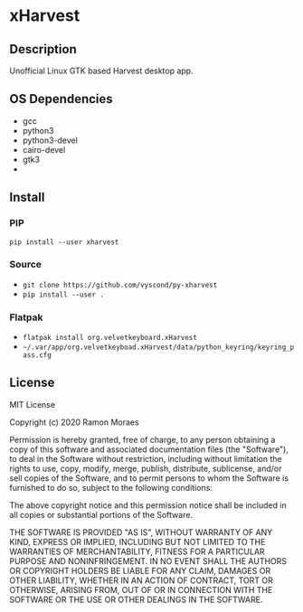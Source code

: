 # xHarvest

## Description

Unofficial Linux GTK based Harvest desktop app.

## OS Dependencies

- gcc
- python3
- python3-devel
- cairo-devel
- gtk3
- 

## Install

### PIP

`pip install --user xharvest`

### Source

- `git clone https://github.com/vyscond/py-xharvest`
- `pip install --user .`

### Flatpak

- `flatpak install org.velvetkeyboard.xHarvest`
- `~/.var/app/org.velvetkeyboad.xHarvest/data/python_keyring/keyring_pass.cfg`

## License

MIT License

Copyright (c) 2020 Ramon Moraes

Permission is hereby granted, free of charge, to any person obtaining a copy
of this software and associated documentation files (the "Software"), to deal
in the Software without restriction, including without limitation the rights
to use, copy, modify, merge, publish, distribute, sublicense, and/or sell
copies of the Software, and to permit persons to whom the Software is
furnished to do so, subject to the following conditions:

The above copyright notice and this permission notice shall be included in all
copies or substantial portions of the Software.

THE SOFTWARE IS PROVIDED "AS IS", WITHOUT WARRANTY OF ANY KIND, EXPRESS OR
IMPLIED, INCLUDING BUT NOT LIMITED TO THE WARRANTIES OF MERCHANTABILITY,
FITNESS FOR A PARTICULAR PURPOSE AND NONINFRINGEMENT. IN NO EVENT SHALL THE
AUTHORS OR COPYRIGHT HOLDERS BE LIABLE FOR ANY CLAIM, DAMAGES OR OTHER
LIABILITY, WHETHER IN AN ACTION OF CONTRACT, TORT OR OTHERWISE, ARISING FROM,
OUT OF OR IN CONNECTION WITH THE SOFTWARE OR THE USE OR OTHER DEALINGS IN THE
SOFTWARE.
